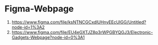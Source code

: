 # Figma-Webpage


1)  https://www.figma.com/file/ksNTNCGCxdlUHnyEEcUlGG/Untitled?node-id=1%3A2
2)  https://www.figma.com/file/EU4eGXTJZ8p3rWPGBYQGJ3/Electronic-Gadgets-Webpage?node-id=0%3A1
